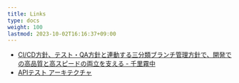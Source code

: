 ```yaml
---
title: Links
type: docs
weight: 100
lastmod: 2023-10-02T16:16:37+09:00
---
```


- [CI/CD方針、テスト・QA方針と連動する三分類ブランチ管理方針で、開発での高品質と高スピードの両立を支える - 千里霧中](https://goyoki.hatenablog.com/entry/2023/06/18/183956)
- [APIテスト アーキテクチャ](https://zenn.dev/sumiren/articles/aa0ba5ae12ad2e)
